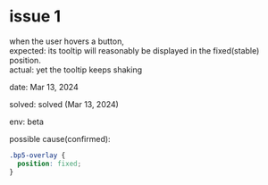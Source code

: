 # issue 1

when the user hovers a button,  
expected: its tooltip will reasonably be displayed in the fixed(stable) position.  
actual: yet the tooltip keeps shaking

date: Mar 13, 2024

solved: solved (Mar 13, 2024)

env: beta

possible cause(confirmed):

```css
.bp5-overlay {
  position: fixed;
}
```
